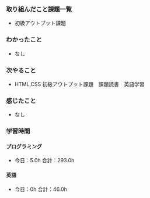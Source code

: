 ### 取り組んだこと課題一覧
- 初級アウトプット課題
### わかったこと
- なし
### 次やること
- HTML,CSS 初級アウトプット課題　課題読書　英語学習
### 感じたこと
- なし
### 学習時間
#### プログラミング
- 今日：5.0h 合計：293.0h
#### 英語
- 今日：0h 合計：46.0h